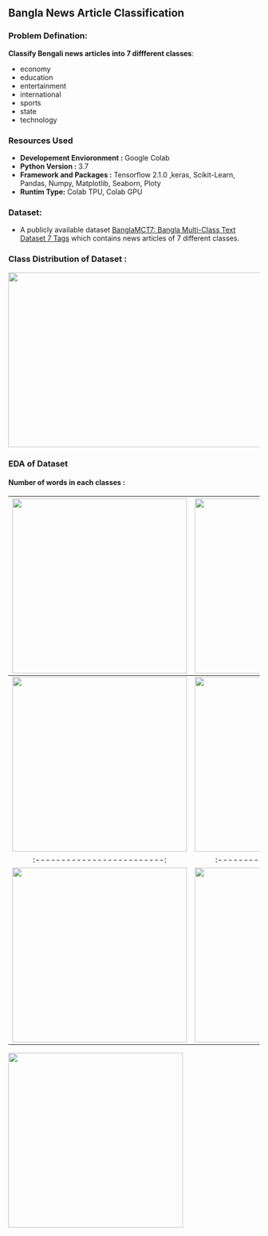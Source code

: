 ## Bangla News Article Classification

### Problem Defination:
**Classify Bengali news articles into 7 diffferent classes**:     
- economy
- education
- entertainment
- international
- sports
- state
- technology

### Resources Used
- **Developement Envioronment :** Google Colab
- **Python Version :** 3.7
- **Framework and Packages :** Tensorflow 2.1.0 ,keras, Scikit-Learn, Pandas, Numpy, Matplotlib, Seaborn, Ploty
- **Runtim Type:** Colab TPU, Colab GPU

### Dataset: 
- A publicly available dataset [BanglaMCT7: Bangla Multi-Class Text Dataset 7 Tags](https://www.kaggle.com/gakowsher/banglamct7-bangla-multiclass-text-dataset-7-tags) which contains news articles of 7 different classes.      

### Class Distribution of Dataset :
<img src="https://drive.google.com/uc?export=view&id=1YGqUJQOd_4t1V0DYiYSkqL5-5yGgrnWb" width="530" height="350"/>

### EDA of Dataset
#### Number of words in each classes : 

<img src="https://drive.google.com/uc?export=view&id=1YGqUJQOd_4t1V0DYiYSkqL5-5yGgrnWb" width="350" height="350"/>  |  <img src="https://drive.google.com/uc?export=view&id=1YGqUJQOd_4t1V0DYiYSkqL5-5yGgrnWb" width="350" height="350"/> |
:-------------------------:|:-------------------------:
<img src="https://drive.google.com/uc?export=view&id=1YGqUJQOd_4t1V0DYiYSkqL5-5yGgrnWb" width="350" height="350"/> |   <img src="https://drive.google.com/uc?export=view&id=1YGqUJQOd_4t1V0DYiYSkqL5-5yGgrnWb" width="350" height="350"/> | 
:-------------------------:|:-------------------------:
<img src="https://drive.google.com/uc?export=view&id=1YGqUJQOd_4t1V0DYiYSkqL5-5yGgrnWb" width="350" height="350"/> |   <img src="https://drive.google.com/uc?export=view&id=1YGqUJQOd_4t1V0DYiYSkqL5-5yGgrnWb" width="350" height="350"/> | 

<img src="https://drive.google.com/uc?export=view&id=1YGqUJQOd_4t1V0DYiYSkqL5-5yGgrnWb" width="350" height="350"/>
